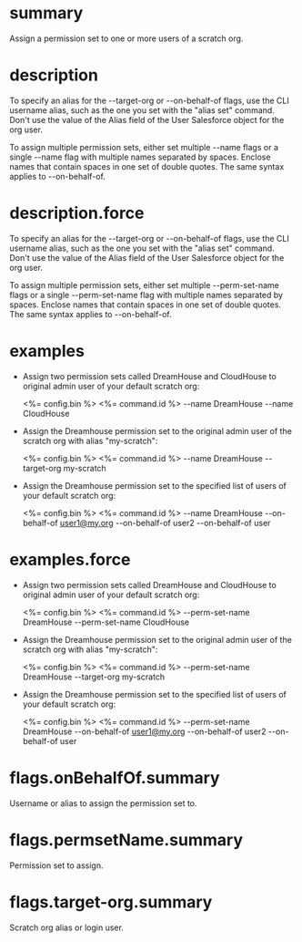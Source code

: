 # summary

Assign a permission set to one or more users of a scratch org.

# description

To specify an alias for the --target-org or --on-behalf-of flags, use the CLI username alias, such as the one you set with the "alias set" command. Don't use the value of the Alias field of the User Salesforce object for the org user.

To assign multiple permission sets, either set multiple --name flags or a single --name flag with multiple names separated by spaces. Enclose names that contain spaces in one set of double quotes. The same syntax applies to --on-behalf-of.

# description.force

To specify an alias for the --target-org or --on-behalf-of flags, use the CLI username alias, such as the one you set with the "alias set" command. Don't use the value of the Alias field of the User Salesforce object for the org user.

To assign multiple permission sets, either set multiple --perm-set-name flags or a single --perm-set-name flag with multiple names separated by spaces. Enclose names that contain spaces in one set of double quotes. The same syntax applies to --on-behalf-of.

# examples

- Assign two permission sets called DreamHouse and CloudHouse to original admin user of your default scratch org:

  <%= config.bin %> <%= command.id %> --name DreamHouse --name CloudHouse

- Assign the Dreamhouse permission set to the original admin user of the scratch org with alias "my-scratch":

  <%= config.bin %> <%= command.id %> --name DreamHouse --target-org my-scratch

- Assign the Dreamhouse permission set to the specified list of users of your default scratch org:

  <%= config.bin %> <%= command.id %> --name DreamHouse --on-behalf-of user1@my.org --on-behalf-of user2 --on-behalf-of user

# examples.force

- Assign two permission sets called DreamHouse and CloudHouse to original admin user of your default scratch org:

  <%= config.bin %> <%= command.id %> --perm-set-name DreamHouse --perm-set-name CloudHouse

- Assign the Dreamhouse permission set to the original admin user of the scratch org with alias "my-scratch":

  <%= config.bin %> <%= command.id %> --perm-set-name DreamHouse --target-org my-scratch

- Assign the Dreamhouse permission set to the specified list of users of your default scratch org:

  <%= config.bin %> <%= command.id %> --perm-set-name DreamHouse --on-behalf-of user1@my.org --on-behalf-of user2 --on-behalf-of user

# flags.onBehalfOf.summary

Username or alias to assign the permission set to.

# flags.permsetName.summary

Permission set to assign.

# flags.target-org.summary

Scratch org alias or login user.
